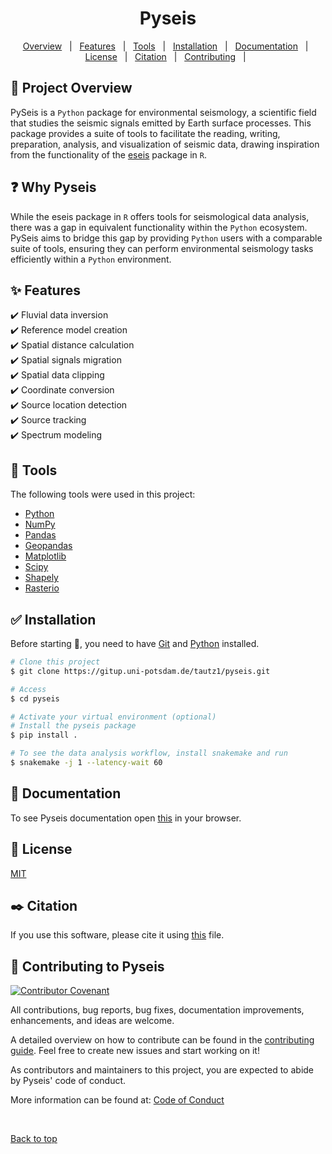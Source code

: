 <h1 align="center">Pyseis</h1>

<p align="center">
  <a href="#dart-project-overview">Overview</a> &#xa0; | &#xa0; 
  <a href="#sparkles-features">Features</a> &#xa0; | &#xa0;
  <a href="#rocket-tools">Tools</a> &#xa0; | &#xa0;
  <a href="#white_check_mark-installation">Installation</a> &#xa0; | &#xa0;
  <a href="#book-documentation">Documentation</a> &#xa0; | &#xa0;
  <a href="#memo-license">License</a> &#xa0; | &#xa0;
  <a href="#black_nib-citation">Citation</a> &#xa0; | &#xa0;
  <a href="#notebook_with_decorative_cover-contributing-to-pyseis">Contributing</a> &#xa0; | &#xa0;
</p>


## :dart: Project Overview ##

PySeis is a `Python` package for environmental seismology, a scientific field that studies the seismic signals emitted by Earth surface processes. This package provides a suite of tools to facilitate the reading, writing, preparation, analysis, and visualization of seismic data, drawing inspiration from the functionality of the [eseis](R/dietze2018_R_eseis.pdf) package in `R`. 

## :question: Why Pyseis ##

While the eseis package in `R` offers tools for seismological data analysis, there was a gap in equivalent functionality within the `Python` ecosystem. PySeis aims to bridge this gap by providing `Python` users with a comparable suite of tools, ensuring they can perform environmental seismology tasks efficiently within a `Python` environment.

## :sparkles: Features ##

:heavy_check_mark: Fluvial data inversion\
:heavy_check_mark: Reference model creation\
:heavy_check_mark: Spatial distance calculation\
:heavy_check_mark: Spatial signals migration\
:heavy_check_mark: Spatial data clipping\
:heavy_check_mark: Coordinate conversion\
:heavy_check_mark: Source location detection\
:heavy_check_mark: Source tracking\
:heavy_check_mark: Spectrum modeling

## :rocket: Tools ##

The following tools were used in this project:

- [Python](https://www.python.org)
- [NumPy](https://pypi.org/project/numpy/)
- [Pandas](https://pypi.org/project/pandas/)
- [Geopandas](https://pypi.org/project/geopandas/)
- [Matplotlib](https://pypi.org/project/matplotlib/)
- [Scipy](https://pypi.org/project/scipy/)
- [Shapely](https://pypi.org/project/shapely/)
- [Rasterio](https://pypi.org/project/rasterio/)




## :white_check_mark: Installation ##

Before starting :checkered_flag:, you need to have [Git](https://git-scm.com) and [Python](https://www.python.org) installed.


```bash
# Clone this project
$ git clone https://gitup.uni-potsdam.de/tautz1/pyseis.git

# Access
$ cd pyseis

# Activate your virtual environment (optional)
# Install the pyseis package
$ pip install .

# To see the data analysis workflow, install snakemake and run
$ snakemake -j 1 --latency-wait 60

```

## :book: Documentation ##

To see Pyseis documentation open [this](docs/index.html) in your browser.

## :memo: License ##

[MIT](LICENSE)

## :black_nib: Citation ##

If you use this software, please cite it using [this](CITATION.cff) file.

## :notebook_with_decorative_cover: Contributing to Pyseis ##

[![Contributor Covenant](https://img.shields.io/badge/Contributor%20Covenant-2.1-4baaaa.svg)](CONDUCT.md)

All contributions, bug reports, bug fixes, documentation improvements, enhancements, and ideas are welcome.

A detailed overview on how to contribute can be found in the [contributing guide](CONTRIBUTING.md). Feel free to create new issues and start working on it!

As contributors and maintainers to this project, you are expected to abide by Pyseis' code of conduct. 

More information can be found at: [Code of Conduct](CONDUCT.md)

&#xa0;

<a href="#top">Back to top</a>

